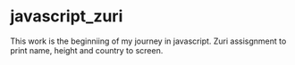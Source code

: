 # javascript_zuri
This work is the beginniing of my journey in javascript. Zuri assisgnment to print name, height and country to screen.
